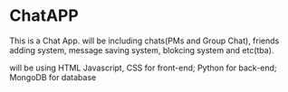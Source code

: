 # ChatAPP
This is a Chat App.
will be including chats(PMs and Group Chat), friends adding system, message saving system, blokcing system and etc(tba).

will be using HTML Javascript, CSS for front-end; Python for back-end; MongoDB for database
